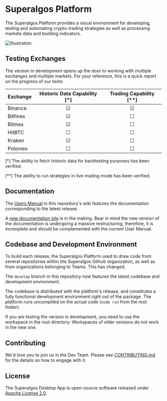 # Superalgos Platform

The Superalgos Platform provides a visual environment for developing, testing and automating crypto-trading strategies as well as processing markets data and building indicators.

![Illustration](https://user-images.githubusercontent.com/13994516/63528460-4550ae80-c503-11e9-8db6-22995e0b9c16.gif)

## Testing Exchanges

The version in development opens up the door to working with multiple exchanges and multiple markets. For your reference, this is a quick report on the progress of our tests:

| Exchange | Historic Data Capability [*] | Trading Capability [**] |
| :--- | :---: | :---: | 
| Binance | &#x2611; | &#x2611; |
| Bitfinex | &#x2611; | &#x2610; |
| Bitmex | &#x2611; | &#x2610; |
| HitBTC | &#x2610; | &#x2610; |
| Kraken | &#x2611; | &#x2610; |
| Poloniex | &#x2610; | &#x2610; |

[*] The ability to fetch historic data for backtesting purposes has been verified.

[**] The ability to run strategies in live-trading mode has been verified.

## Documentation

The [Users Manual](https://github.com/Superalgos/Platform/wiki) in this repository's wiki features the documentation corresponding to the latest release.

A [new documentation site](https://superalgos.github.io/Documentation/) is in the making. Bear in mind the new version of the documentation is undergoing a massive restructuring, therefore, it is incomplete and should be complemented with the current User Manual.

## Codebase and Development Environment

To build each release, the Superalgos Platform used to draw code from several repositories within the Superalgos Github organization, as well as from organizations belonging to Teams. This has changed.

The ```develop``` branch in this repository now features the latest codebase and development environment.  

The codebase is distributed with the platform's release, and constitutes a fully functional development environment right out of the package. The platform runs uncompilled on the actual code (```node run``` from the root folder).

If you are testing the version in development, you need to use the workspace in the root directory. Workspaces of older versions do not work in the new one.

## Contributing

We'd love you to join us in the Dev Team. Please see [CONTRIBUTING.md](CONTRIBUTING.md) for the details on how to engage with it.

## License

The Superalgos Desktop App is open-source software released under [Apache License 2.0](LICENSE).
